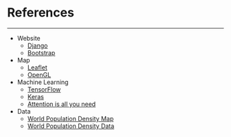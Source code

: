 # References
***
* Website
  * [Django](https://www.djangoproject.com )
  * [Bootstrap](https://getbootstrap.com/)
* Map
  * [Leaflet](https://leafletjs.com/SlavaUkraini/)
  * [OpenGL](https://www.opengl.org/) 
* Machine Learning
  * [TensorFlow](https://www.tensorflow.org/)
  * [Keras](https://keras.io/)
  * [Attention is all you need](https://arxiv.org/abs/1706.03762)
* Data
  * [World Population Density Map](https://luminocity3d.org/WorldPopDen/#3/12.00/10.00)
  * [World Population Density Data](https://ghsl.jrc.ec.europa.eu/index.php)
